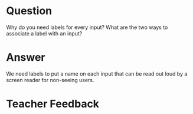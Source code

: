 # Question

Why do you need labels for every input? What are the two ways to associate a label with an input?

# Answer

We need labels to put a name on each input that can be read out loud by a screen reader for non-seeing users.

# Teacher Feedback
